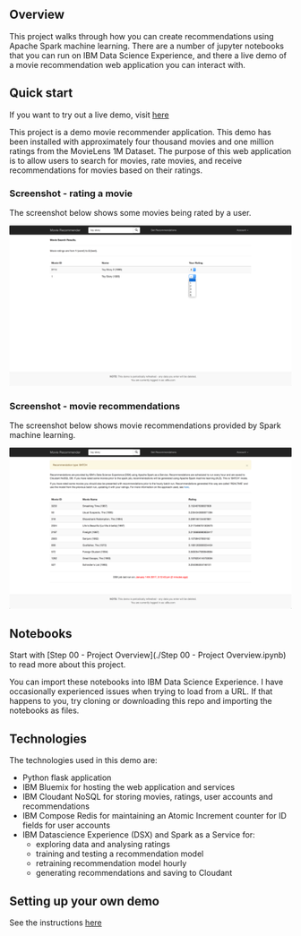 ## Overview

This project walks through how you can create recommendations using Apache Spark machine learning.  There are a number of jupyter notebooks that you can run on IBM Data Science Experience, and there a live demo of a movie recommendation web application you can interact with.

## Quick start

If you want to try out a live demo, visit [here](https://movie-recommend-demo.mybluemix.net/)

This project is a demo movie recommender application. This demo has been installed with approximately four thousand movies and one million ratings from the MovieLens 1M Dataset. The purpose of this web application is to allow users to search for movies, rate movies, and receive recommendations for movies based on their ratings.

### Screenshot - rating a movie

The screenshot below shows some movies being rated by a user.

![Screenshot of rating a movie](./docs/screenshot_ratings.png)

### Screenshot - movie recommendations

The screenshot below shows movie recommendations provided by Spark machine learning.

![Screenshot of movie recommendations](./docs/screenshot_recommendations.png)

## Notebooks

Start with [Step 00 - Project Overview](./Step 00 - Project Overview.ipynb) to read more about this project.

You can import these notebooks into IBM Data Science Experience.  I  have occasionally experienced issues when trying to load from a URL.  If that happens to you, try cloning or downloading this repo and importing the notebooks as files.

## Technologies

The technologies used in this demo are:

 - Python flask application
 - IBM Bluemix for hosting the web application and services
 - IBM Cloudant NoSQL for storing movies, ratings, user accounts and recommendations
 - IBM Compose Redis for maintaining an Atomic Increment counter for ID fields for user accounts
 - IBM Datascience Experience (DSX) and Spark as a Service for:
    - exploring data and analysing ratings
    - training and testing a recommendation model
    - retraining recommendation model hourly
    - generating recommendations and saving to Cloudant

## Setting up your own demo

See the instructions [here](https://github.com/snowch/movie-recommender-demo/blob/master/web_app/README.md)
